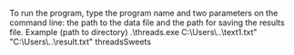 To run the program, type the program name and two parameters on the command line: the path to the data file and the path for saving the results file.
Example
(path to directory) .\threads.exe    C:\\Users\\..\\text1.txt" "C:\\Users\\..\\result.txt"
threadsSweets
